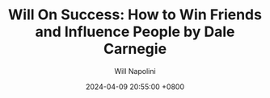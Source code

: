 ---
title: "Will On Success: How to Win Friends and Influence People by Dale Carnegie"
author: Will Napolini
date: 2024-04-09 20:55:00 +0800
categories: [Mindset, Book-summaries]
tags:
  [
    how-to-win-friends,
    dale-carnegie,
    influence-people,
    communication,
    leadership,
    persuasion,
    personal-relationships,
    people-skills,
    emotional-intelligence,
    networking,
    conflict-resolution,
    empathy,
    effective-communication,
    likability,
    success-in-business,
    interpersonal-skills
  ]
image: https://pbs.twimg.com/media/GO1r_7AXgAEHyUJ?format=jpg&name=large
alt: "Will On Success: How to Win Friends and Influence People by Dale Carnegie"
fallback:
  -
  # Replace with the URL of your backup image
  -
  # Replace with the URL of your backup image
---